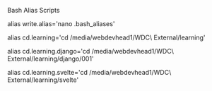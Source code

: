 Bash Alias Scripts

alias write.alias='nano .bash_aliases'

alias cd.learning='cd /media/webdevhead1/WDC\ External/learning'

alias cd.learning.django='cd /media/webdevhead1/WDC\ External/learning/django/001'

alias cd.learning.svelte='cd /media/webdevhead1/WDC\ External/learning/svelte'

